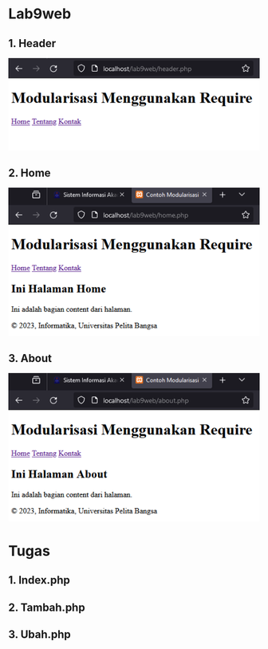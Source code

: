 # Lab9web

## 1. Header

![P1](lab9web/P1.png)

## 2. Home

![P2](lab9web/P2.png)

## 3. About

![P3](lab9web/P3.png)

# Tugas

## 1. Index.php

## 2. Tambah.php

## 3. Ubah.php

